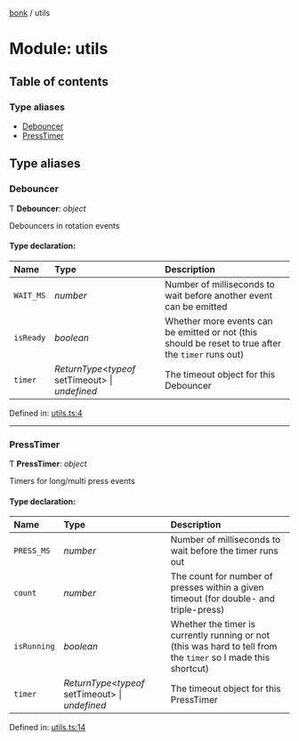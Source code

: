 [bonk](../README.md) / utils

# Module: utils

## Table of contents

### Type aliases

- [Debouncer](utils.md#debouncer)
- [PressTimer](utils.md#presstimer)

## Type aliases

### Debouncer

Ƭ **Debouncer**: *object*

Debouncers in rotation events

#### Type declaration:

Name | Type | Description |
:------ | :------ | :------ |
`WAIT_MS` | *number* | Number of milliseconds to wait before another event can be emitted   |
`isReady` | *boolean* | Whether more events can be emitted or not (this should be reset to true after the `timer` runs out)   |
`timer` | *ReturnType*<*typeof* setTimeout\> \| *undefined* | The timeout object for this Debouncer   |

Defined in: [utils.ts:4](https://github.com/expandrew/media-cube/blob/4261262/bonk/src/devices/utils.ts#L4)

___

### PressTimer

Ƭ **PressTimer**: *object*

Timers for long/multi press events

#### Type declaration:

Name | Type | Description |
:------ | :------ | :------ |
`PRESS_MS` | *number* | Number of milliseconds to wait before the timer runs out   |
`count` | *number* | The count for number of presses within a given timeout (for double- and triple-press)   |
`isRunning` | *boolean* | Whether the timer is currently running or not (this was hard to tell from the `timer` so I made this shortcut)   |
`timer` | *ReturnType*<*typeof* setTimeout\> \| *undefined* | The timeout object for this PressTimer   |

Defined in: [utils.ts:14](https://github.com/expandrew/media-cube/blob/4261262/bonk/src/devices/utils.ts#L14)
